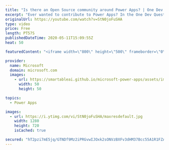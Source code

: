 ```yaml
---
title: "Is there an Open Source community around Power Apps? | One Dev Question: Dona Sarkar"
excerpt: "Ever wanted to contribute to Power Apps? In the One Dev Question series, Principal Cloud Advocate Dona Sarkar shares how you can contribute to Power Apps. #poweraddicts   For more information, visit: https://powerusers.microsoft.com/?WT.mc_id=onedevquestion-c9-donasa   Try Azure for free: https://aka.ms/TryAzure7"
originalUrl: https://youtube.com/watch?v=StN0joFuSHA
type: video
price: Free
length: PT57S
publishedDateTime: 2020-05-11T15:09:55Z
heat: 50

featuredContent: "<iframe width=\"800\" height=\"500\" frameborder=\"0\" src=\"https://www.youtube.com/embed/StN0joFuSHA\" allow=\"accelerometer; autoplay; encrypted-media; gyroscope; picture-in-picture\" allowfullscreen></iframe>"

provider:
  name: Microsoft
  domain: microsoft.com
  images:
    - url: https://smartableai.github.io/microsoft-power-apps/assets/images/organizations/microsoft.com-50x50.jpg
      width: 50
      height: 50

topics:
  - Power Apps

images:
  - url: https://i.ytimg.com/vi/StN0joFuSHA/maxresdefault.jpg
    width: 1280
    height: 720
    isCached: true

secured: "hT2pzi7mE5jq/GTNDf9Mz2iPRGvwIJOxk2sONVzBXFv3dHM37Bcc55A1R1FZAV1NYOvSxdv/3JVCS5mnQP7KJ/g+Qr8bnpvxkdIcCSLUTTdrs1NZqtxtH412tczvhScC1ulehzeOhHxxYA5OHNKD/t26FubrbIPRQ9gUa2UJxJ9gnvZ4Tk2qLsI5qXI1hd5MRmPAWBCfg7vDM7XI/8mgSCaq1qkXJBUbr+USO5xMBkq2mvBvVHgTjDGsU4SEDO/TWqGC63xgJhyMJ/LN1PQM4nnC5TD6Kv71+/EnF/6HeS+Zl0vTCESINlG1LYRGceZXuqRXJ/yYtiZrjYUG645nPX3m48nN9FR7fbOh6sHyec59ekP77x7xSQy8QXj0VME7OTYD7CjjDBb08363vowMr4s6lZAl3nU/Gm4ezv8/rts=;M9NirIVsnEi9LBbsZGHupg=="
---
```


